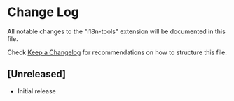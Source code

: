 # Change Log

All notable changes to the "i18n-tools" extension will be documented in this file.

Check [Keep a Changelog](http://keepachangelog.com/) for recommendations on how to structure this file.

## [Unreleased]

- Initial release